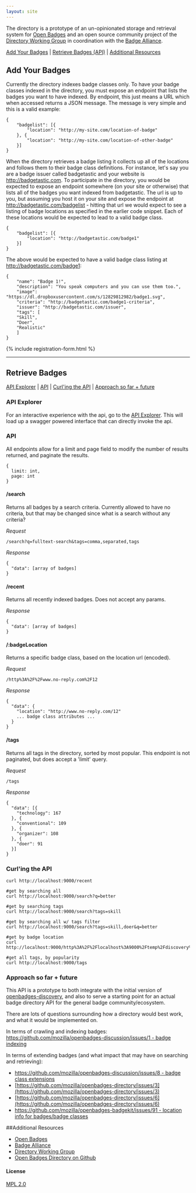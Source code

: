 ```yaml
---
layout: site
---
```


The directory is a prototype of an un-opinionated storage and retrieval system for <a href="http://openbadges.org" target="_blank">Open Badges</a> and an open source community project of the <a href="http://wiki.badgealliance.org/index.php/Directory_Working_Group" target="_blank">Directory Working Group</a> in coordination with the <a href="http://badgealliance.org/" target="_blank">Badge Alliance</a>. 


[Add Your Badges](#addbadges) | [Retrieve Badges (API)](#retrieve) | [Additional Resources](#resources)


<a name="addbadges" /></a>
## Add Your Badges

Currently the directory indexes badge classes only. To have your badge classes indexed in the directory, you must expose an endpoint that lists the badges you want to have indexed. By endpoint, this just means a URL which when accessed returns a JSON message. The message is very simple and this is a valid example:

    {
        "badgelist": [{
            "location": "http://my-site.com/location-of-badge"
        }, {
            "location": "http://my-site.com/location-of-other-badge"
        }]
    }
 
When the directory retrieves a badge listing it collects up all of the locations and follows them to their badge class definitions. For instance, let's say you are a badge issuer called badgetastic and your website is http://badgetastic.com. To participate in the directory, you would be expected to expose an endpoint somewhere (on your site or otherwise) that lists all of the badges you want indexed from badgetastic. The url is up to you, but assuming you host it on your site and expose the endpoint at http://badgetastic.com/badgelist - hitting that url we would expect to see a listing of badge locations as specified in the earlier code snippet. Each of these locations would be expected to lead to a valid badge class.

    {
        "badgelist": [{
            "location": "http://badgetastic.com/badge1"
        }]
    }
 
The above would be expected to have a valid badge class listing at http://badgetastic.com/badge1:

    {
        "name": "Badge 1!",
        "description": "You speak computers and you can use them too.",
        "image": "https://dl.dropboxusercontent.com/s/12829812982/badge1.svg",
        "criteria": "http://badgetastic.com/badge1-criteria",
        "issuer": "http://badgetastic.com/issuer",
        "tags": [
        "Skill",
        "Doer",
        "Realistic"
        ]
    }
 
{% include registration-form.html %}

---------------------------------------

<a name="retrieve" /></a>
## Retrieve Badges

[API Explorer](#api_explorer) | [API](#api) | [Curl'ing the API](#curl) | [Approach so far + future](#approach)


<a name="api_explorer" /></a>
### API Explorer

For an interactive experience with the api, go to the [API Explorer](http://test-openbadges-directory.herokuapp.com/developers/api-explorer#!/search/search). This will load up a swagger powered interface that can directly invoke the api.

<a name="api" /></a>
### API

All endpoints allow for a limit and page field to modify the number of results returned, and paginate the results.

    {
      limit: int,
      page: int
    }

#### /search

Returns all badges by a search criteria. Currently allowed to have no criteria, but that may be changed since what is a search
without any criteria?

*Request*

    /search?q=fulltext-search&tags=comma,separated,tags

*Response*

    {
      "data": [array of badges]
    }

#### /recent

Returns all recently indexed badges. Does not accept any params.

*Response*

    {
      "data": [array of badges]
    }

#### /:badgeLocation

Returns a specific badge class, based on the location url (encoded).

*Request*

    /http%3A%2F%2Fwww.no-reply.com%2F12

*Response*

    {
      "data": {
        "location": "http://www.no-reply.com/12"
        ... badge class attributes ...
      }
    }

#### /tags

Returns all tags in the directory, sorted by most popular. This endpoint is not paginated, but does
accept a 'limit' query.

*Request*

    /tags

*Response*

    {
      "data": [{
        "technology": 167
      }, {
        "conventional": 109
      }, {
        "organizer": 108
      }, {
        "doer": 91
      }]
    }

<a name="curl" /></a>
### Curl'ing the API

    curl http://localhost:9000/recent

    #get by searching all
    curl http://localhost:9000/search?q=better

    #get by searching tags
    curl http://localhost:9000/search?tags=skill

    #get by searching all w/ tags filter
    curl http://localhost:9000/search?tags=skill,doer&q=better

    #get by badge location
    curl http://localhost:9000/http%3A%2F%2Flocalhost%3A9000%2Ftemp%2Fdiscovery%2Flisting%2F837

    #get all tags, by popularity
    curl http://localhost:9000/tags

<a name="approach" /></a>
### Approach so far + future

This API is a prototype to both integrate with the initial version of [openbadges-discovery](https://github.com/mozilla/openbadges-discovery),
and also to serve a starting point for an actual badge directory API for the general badge community/ecosystem.

There are lots of questions surrounding how a directory would best work, and what it would be implemented on.

In terms of crawling and indexing badges:
[https://github.com/mozilla/openbadges-discussion/issues/1 - badge indexing](https://github.com/mozilla/openbadges-discussion/issues/1)

In terms of extending badges (and what impact that may have on searching and retrieving):
* [https://github.com/mozilla/openbadges-discussion/issues/8 - badge class extensions](https://github.com/mozilla/openbadges-discussion/issues/8 )
* [https://github.com/mozilla/openbadges-directory/issues/3](https://github.com/mozilla/openbadges-directory/issues/3)
* [https://github.com/mozilla/openbadges-directory/issues/6](https://github.com/mozilla/openbadges-directory/issues/6)
* [https://github.com/mozilla/openbadges-badgekit/issues/91  - location info for badges/badge classes](https://github.com/mozilla/openbadges-badgekit/issues/91)


<a name="resources" /></a>
##Additional Resources

* [Open Badges](http://openbadges.org)
* [Badge Alliance](http://badgealliance.org/)
* [Directory Working Group](http://wiki.badgealliance.org/index.php/Directory_Working_Group)
* [Open Badges Directory on Github](https://github.com/mozilla/openbadges-directory)

#### License

[MPL 2.0](http://www.mozilla.org/MPL/2.0/)

